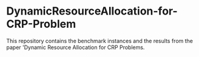 # DynamicResourceAllocation-for-CRP-Problem
This repository contains the benchmark instances and the results from the paper 'Dynamic Resource Allocation for CRP Problems.
